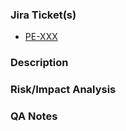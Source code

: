 ### Jira Ticket(s)

- [PE-XXX](https://soulcycle.atlassian.net/browse/PE-XXX)

### Description

<Replace this with a brief description of the changes>

### Risk/Impact Analysis

<Replace this with your assessment of the overall risk and impact of the changes to production>

### QA Notes

<Replace this with any additional information necessary to aid QA in testing the changes>
